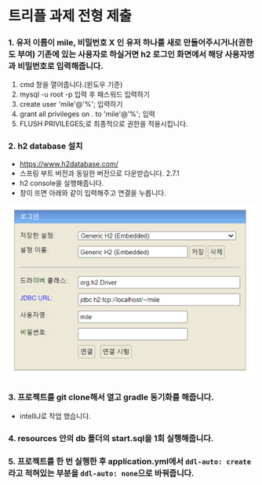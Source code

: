 # 트리플 과제 전형 제출
### 1. 유저 이름이 mile, 비밀번호 X 인 유저 하나를 새로 만들어주시거나(권한도 부여) 기존에 있는 사용자로 하실거면 h2 로그인 화면에서 해당 사용자명과 비밀번호로 입력해줍니다.
1. cmd 창을 열어줍니다.(윈도우 기준) 
2. mysql -u root -p 입력 후 패스워드 입력하기
3. create user 'mile'@'%'; 입력하기
4. grant all privileges on *.* to 'mile'@'%'; 입력
5. FLUSH PRIVILEGES;로 최종적으로 권한을 적용시킵니다.

### 2. h2 database 설치
- https://www.h2database.com/
- 스프링 부트 버전과 동일한 버전으로 다운받습니다. 2.7.1
- h2 console을 실행해줍니다.
- 창이 뜨면 아래와 같이 입력해주고 연결을 누릅니다.

 ![img.png](img.png)
### 3. 프로젝트를 git clone해서 열고 gradle 동기화를 해줍니다.
- intelliJ로 작업 했습니다.

### 4. resources 안의 db 폴더의 start.sql을 1회 실행해줍니다.

### 5. 프로젝트를 한 번 실행한 후 application.yml에서 ```ddl-auto: create```라고 적혀있는 부분을 ```ddl-auto: none```으로 바꿔줍니다.